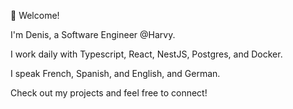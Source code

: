 👋 Welcome!

I'm Denis, a Software Engineer @Harvy.

I work daily with Typescript, React, NestJS, Postgres, and Docker. 

I speak French, Spanish, and English, and German.

Check out my projects and feel free to connect!
<!---
Dionysos5/Dionysos5 is a ✨ special ✨ repository because its `README.md` (this file) appears on your GitHub profile.
You can click the Preview link to take a look at your changes.
--->
